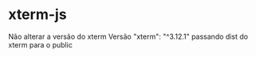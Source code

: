 # xterm-js
Não alterar a versão do xterm
Versão "xterm": "^3.12.1"
passando dist do xterm para o public 